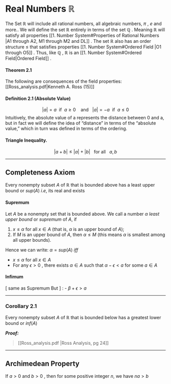 # Real Numbers $\mathbb{R}$

The Set $\mathbb{R}$ will include all rational numbers, all algebraic numbers, $\pi$ , $e$ and more..
We will define the set $\mathbb{R}$ entirely in terms of the set $\mathbb{Q}$ .
Meaning $\mathbb{R}$ will satisfy all properties [[1. Number System#Properties of Rational Numbers |A1 through A2, M1 through M2 and DL]] . 
The set $\mathbb{R}$ also has an order structure $\leq$ that satisfies properties [[1. Number System#Ordered Field |O1 through O5]] .
Thus, like $\mathbb{Q}$ , $\mathbb{R}$ is an [[1. Number System#Ordered Field|Ordered Field]] .

#### Theorem 2.1
The following are consequences of the field properties:
[[Ross_analysis.pdf|Kenneth A. Ross (15)]] 

#### Definition 2.1 (Absolute Value)
$$
|a| = a \:\text{   if  } \:a \geq 0 \:\:\:\:\text{and} \:\:\:|a|=-a \:\: \text{if} \:\:a \leq 0
$$
Intuitively, the absolute value of a represents the distance between 0 and a, but in fact we will define the idea of “distance” in terms of the “absolute value,” which in turn was defined in terms of the ordering.

#### Triangle Inequality.
$$
|a+b| \leq |a|+|b| \:\:\:\text{for all} \:\:\: a,b
$$

--- 

## Completeness Axiom

Every nonempty subset $A$ of $\mathbb{R}$ that is bounded above has a least upper bound or $sup(A)$ $i.e,$ its real and exists

#### Supremum

Let $A$ be a nonempty set that is bounded above. We call a number $α$ _least upper bound_ or _supremum_ of $A$, if

1.  $x≤α$ for all $x \in A$ (that is, $α$ is an upper bound of $A$);
2.  If $M$ is an upper bound of $A$, then $α \leq M$ (this means $α$ is smallest among all upper bounds).

Hence we can write:
$\alpha = sup(A)$  $iff$
- $x \leq \alpha$ for all $x \in A$
- For any $\epsilon > 0$ , there exists  $\alpha \in A$ such that  $\alpha - \epsilon < a$  for some $a \in A$ 

#### Infimum

[ same as Supremum But ] : - $\beta + \epsilon > a$ 

---

### Corollary 2.1

Every nonempty subset $A$ of $\mathbb{R}$ that is bounded below has a greatest lower bound or $inf(A)$ 

***Proof:***
> [[Ross_analysis.pdf |Ross Analysis, pg 24]]

---

## Archimedean Property

If $a > 0$  and  $b > 0$ , then for some positive integer $n$, we have $na>b$ 

